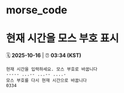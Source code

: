 # morse_code
# 현재 시간을 모스 부호 표시
<!-- MORSE_TIME_START -->
🗓️ **2025-10-16** | ⏰ **03:34 (KST)**

```
현재 시간을 입력하세요. 모스 부호로 바꿉니다
----- ...-- ...-- ....-
모스 부호를 다시 현재 시간으로 바꿉니다
0334
```
<!-- MORSE_TIME_END -->
